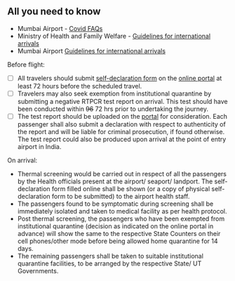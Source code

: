 ## All you need to know

- Mumbai Airport - [Covid FAQs](https://csmia.aero/covid-faqs.aspx)
- Ministry of Health and Family Welfare - [Guidelines for international arrivals](https://www.mohfw.gov.in/pdf/RevisedguidelinesforInternationalArrivals02082020.pdf)
- Mumbai Airport [Guidelines for international arrivals](https://csmia.aero/assets/images/covid-19/Guidelines-for-International-Arrivals.pdf)

Before flight:

- [ ] All travelers should submit [self-declaration form](https://csmia.aero/pdf/covid-19/New_Format_of_UNDERTAKING_(1).pdf) on the [online portal](www.newdelhiairport.in) at least 72 hours before the scheduled travel.
- [ ] Travelers may also seek exemption from institutional quarantine by submitting a negative RTPCR test report on arrival. This test should have been conducted within ~~96~~ 72 hrs prior to
undertaking the journey.
- [ ] The test report should be uploaded on the [portal](https://www.newdelhiairport.in/airsuvidha/apho-registration) for consideration.
Each passenger shall also submit a declaration with respect to authenticity of the report and
will be liable for criminal prosecution, if found otherwise. The test report could also be
produced upon arrival at the point of entry airport in India.

On arrival:

- Thermal screening would be carried out in respect of all the passengers by the Health officials
present at the airport/ seaport/ Iandport. The self-declaration form filled online shall be
shown (or a copy of physical self-declaration form to be submitted) to the airport health staff. 
- The passengers found to be symptomatic during screening shall be immediately isolated and
taken to medical facility as per health protocol.
- Post thermal screening, the passengers who have been exempted from institutional
quarantine (decision as indicated on the online portal in advance) will show the same to the
respective State Counters on their cell phones/other mode before being allowed home
quarantine for 14 days.
- The remaining passengers shall be taken to suitable institutional quarantine facilities, to be
arranged by the respective State/ UT Governments. 
